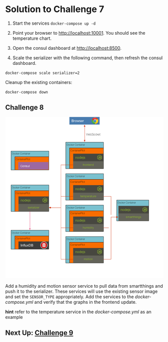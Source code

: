 # Solution to Challenge 7

1. Start the services `docker-compose up -d`

2. Point your browser to [http://localhost:10001](). You should see the temperature chart.

3. Open the consul dashboard at [http://localhost:8500]().

4. Scale the serializer with the following command, then refresh the consul dashboard.
```
docker-compose scale serializer=2
```

Cleanup the existing containers:
```
docker-compose down
```

## Challenge 8

![image](../images/challenge8.png)

Add a humidity and motion sensor service to pull data from smartthings and push it to the serializer. These services will use the existing sensor image and set the `SENSOR_TYPE` appropriately. Add the services to the _docker-compose.yml_ and verify that the graphs in the frontend update.

__hint__ refer to the temperature service in the _docker-compose.yml_ as an example

## Next Up: [Challenge 9](../challenge9/README.md)
